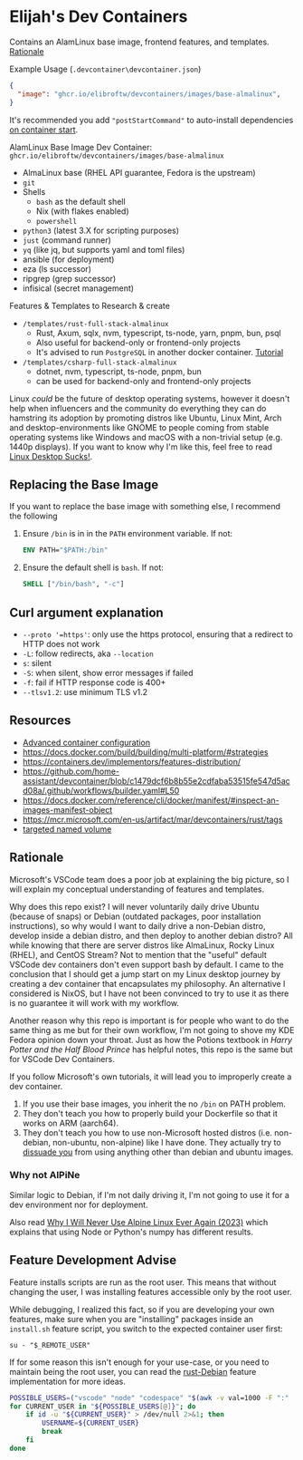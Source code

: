 # Elijah's Dev Containers

Contains an AlamLinux base image, frontend features, and templates. [Rationale](#rationale)

Example Usage (`.devcontainer\devcontainer.json`)

```json
{
  "image": "ghcr.io/elibroftw/devcontainers/images/base-almalinux",
}
```

It's recommended you add `"postStartCommand"` to auto-install dependencies [on container start](https://code.visualstudio.com/remote/advancedcontainers/start-processes).

AlamLinux Base Image Dev Container: `ghcr.io/elibroftw/devcontainers/images/base-almalinux`

- AlmaLinux base (RHEL API guarantee, Fedora is the upstream)
- `git`
- Shells
  - `bash` as the default shell
  - Nix (with flakes enabled)
  - `powershell`
- `python3` (latest 3.X for scripting purposes)
- `just` (command runner)
- `yq` (like jq, but supports yaml and toml files)
- ansible (for deployment)
- eza (ls successor)
- ripgrep (grep successor)
- infisical (secret management)

Features & Templates to Research & create

- `/templates/rust-full-stack-almalinux`
  - Rust, Axum, sqlx, nvm, typescript, ts-node, yarn, pnpm, bun, psql
  - Also useful for backend-only or frontend-only projects
  - It's advised to run `PostgreSQL` in another docker container. [Tutorial](https://www.docker.com/blog/how-to-use-the-postgres-docker-official-image/#Using-Docker-Compose)
- `/templates/csharp-full-stack-almalinux`
  - dotnet, nvm, typescript, ts-node, pnpm, bun
  - can be used for backend-only and frontend-only projects

Linux _could_ be the future of desktop operating systems, however it doesn't help when influencers and the community do everything they can do hamstring its adoption by promoting distros like Ubuntu, Linux Mint, Arch and desktop-environments like GNOME to people coming from stable operating systems like Windows and macOS with a non-trivial setup (e.g. 1440p displays). If you want to know why I'm like this, feel free to read [Linux Desktop Sucks!](https://blog.elijahlopez.ca/posts/linux-desktop-sucks/).

## Replacing the Base Image

If you want to replace the base image with something else, I recommend the following

1. Ensure `/bin` is in in the `PATH` environment variable. If not:

    ```Dockerfile
    ENV PATH="$PATH:/bin"
    ```

2. Ensure the default shell is `bash`. If not:

    ```Dockerfile
    SHELL ["/bin/bash", "-c"]
    ```

## Curl argument explanation

- `--proto '=https'`: only use the https protocol, ensuring that a redirect to HTTP does not work
- `-L`: follow redirects, aka `--location`
- `s`: silent
- `-S`: when silent, show error messages if failed
- `-f`: fail if HTTP response code is 400+
- `--tlsv1.2`: use minimum TLS v1.2

## Resources

- [Advanced container configuration](https://code.visualstudio.com/remote/advancedcontainers/overview)
- https://docs.docker.com/build/building/multi-platform/#strategies
- https://containers.dev/implementors/features-distribution/
- https://github.com/home-assistant/devcontainer/blob/c1479dcf6b8b55e2cdfaba53515fe547d5acd08a/.github/workflows/builder.yaml#L50
- https://docs.docker.com/reference/cli/docker/manifest/#inspect-an-images-manifest-object
- https://mcr.microsoft.com/en-us/artifact/mar/devcontainers/rust/tags
- [targeted named volume](https://code.visualstudio.com/remote/advancedcontainers/improve-performance#_use-a-targeted-named-volume)

## Rationale

Microsoft's VSCode team does a poor job at explaining the big picture, so I will explain my conceptual understanding of features and templates.

Why does this repo exist? I will never voluntarily daily drive Ubuntu (because of snaps) or Debian (outdated packages, poor installation instructions), so why would I want to daily drive a non-Debian distro, develop inside a debian distro, and then deploy to another debian distro? All while knowing that there are server distros like AlmaLinux, Rocky Linux (RHEL), and CentOS Stream? Not to mention that the "useful" default VSCode dev containers don't even support bash by default. I came to the conclusion that I should get a jump start on my Linux desktop journey by creating a dev container that encapsulates my philosophy. An alternative I considered is NixOS, but I have not been convinced to try to use it as there is no guarantee it will work with my workflow.

Another reason why this repo is important is for people who want to do the same thing as me but for their own workflow, I'm not going to shove my KDE Fedora opinion down your throat. Just as how the Potions textbook in _Harry Potter and the Half Blood Prince_ has helpful notes, this repo is the same but for VSCode Dev Containers.

If you follow Microsoft's own tutorials, it will lead you to improperly create a dev container.

1. If you use their base images, you inherit the no `/bin` on PATH problem.
2. They don't teach you how to properly build your Dockerfile so that it works on ARM (aarch64).
3. They don't teach you how to use non-Microsoft hosted distros (i.e. non-debian, non-ubuntu, non-alpine) like I have done. They actually try to [dissuade you](https://github.com/devcontainers/images/tree/main/build#the-build-namespace) from using anything other than debian and ubuntu images.

### Why not AlPiNe

Similar logic to Debian, if I'm not daily driving it, I'm not going to use it for a dev environment nor for deployment.

Also read [Why I Will Never Use Alpine Linux Ever Again (2023)](https://medium.com/better-programming/why-i-will-never-use-alpine-linux-ever-again-a324fd0cbfd6) which explains that using Node or Python's numpy has different results.

## Feature Development Advise

Feature installs scripts are run as the root user. This means that without changing the user, I was installing features accessible only by the root user.

While debugging, I realized this fact, so if you are developing your own features, make sure when you are "installing" packages inside an `install.sh` feature script, you switch to the expected container user first:

`su - "$_REMOTE_USER"`

If for some reason this isn't enough for your use-case, or you need to maintain being the root user, you can read the [rust-Debian](https://github.com/devcontainers/features/blob/main/src/rust/install.sh) feature implementation for more ideas.


```bash
POSSIBLE_USERS=("vscode" "node" "codespace" "$(awk -v val=1000 -F ":" '$3==val{print $1}' /etc/passwd)")
for CURRENT_USER in "${POSSIBLE_USERS[@]}"; do
    if id -u "${CURRENT_USER}" > /dev/null 2>&1; then
        USERNAME=${CURRENT_USER}
        break
    fi
done
```
